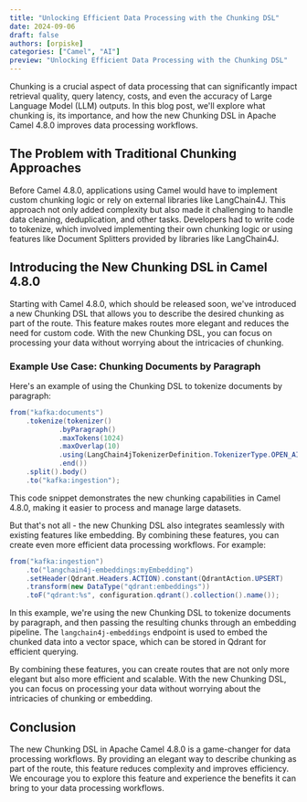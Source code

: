```yaml
---
title: "Unlocking Efficient Data Processing with the Chunking DSL"
date: 2024-09-06
draft: false
authors: [orpiske]
categories: ["Camel", "AI"]
preview: "Unlocking Efficient Data Processing with the Chunking DSL"
---
```


Chunking is a crucial aspect of data processing that can significantly impact retrieval quality, query latency, costs, and even the accuracy of Large Language Model (LLM) outputs. In this blog post, we'll explore what chunking is, its importance, and how the new Chunking DSL in Apache Camel 4.8.0 improves data processing workflows.

## The Problem with Traditional Chunking Approaches

Before Camel 4.8.0, applications using Camel would have to implement custom chunking logic or rely on external libraries like LangChain4J. This approach not only added complexity but also made it challenging to handle data cleaning, deduplication, and other tasks. Developers had to write code to tokenize, which involved implementing their own chunking logic or using features like Document Splitters provided by libraries like LangChain4J.

## Introducing the New Chunking DSL in Camel 4.8.0

Starting with Camel 4.8.0, which should be released soon, we've introduced a new Chunking DSL that allows you to describe the desired chunking as part of the route. This feature makes routes more elegant and reduces the need for custom code. With the new Chunking DSL, you can focus on processing your data without worrying about the intricacies of chunking.

### Example Use Case: Chunking Documents by Paragraph

Here's an example of using the Chunking DSL to tokenize documents by paragraph:
```java
from("kafka:documents")
	.tokenize(tokenizer()
			.byParagraph()
			.maxTokens(1024)
			.maxOverlap(10)
			.using(LangChain4jTokenizerDefinition.TokenizerType.OPEN_AI)
			.end())
	.split().body()
	.to("kafka:ingestion");
```

This code snippet demonstrates the new chunking capabilities in Camel 4.8.0, making it easier to process and manage large datasets.

But that's not all - the new Chunking DSL also integrates seamlessly with existing features like embedding. By combining these features, you can create even more efficient data processing workflows. For example:

```java
from("kafka:ingestion")
	.to("langchain4j-embeddings:myEmbedding")
	.setHeader(Qdrant.Headers.ACTION).constant(QdrantAction.UPSERT)
	.transform(new DataType("qdrant:embeddings"))
	.toF("qdrant:%s", configuration.qdrant().collection().name());
```

In this example, we're using the new Chunking DSL to tokenize documents by paragraph, and then passing the resulting chunks through an embedding pipeline. The `langchain4j-embeddings` endpoint is used to embed the chunked data into a vector space, which can be stored in Qdrant for efficient querying.

By combining these features, you can create routes that are not only more elegant but also more efficient and scalable. With the new Chunking DSL, you can focus on processing your data without worrying about the intricacies of chunking or embedding.

## Conclusion

The new Chunking DSL in Apache Camel 4.8.0 is a game-changer for data processing workflows. By providing an elegant way to describe chunking as part of the route, this feature reduces complexity and improves efficiency. We encourage you to explore this feature and experience the benefits it can bring to your data processing workflows.

